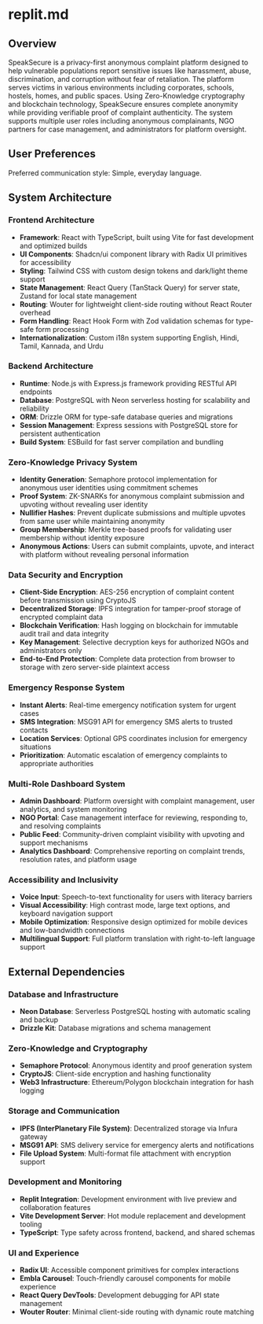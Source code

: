 # replit.md

## Overview

SpeakSecure is a privacy-first anonymous complaint platform designed to help vulnerable populations report sensitive issues like harassment, abuse, discrimination, and corruption without fear of retaliation. The platform serves victims in various environments including corporates, schools, hostels, homes, and public spaces. Using Zero-Knowledge cryptography and blockchain technology, SpeakSecure ensures complete anonymity while providing verifiable proof of complaint authenticity. The system supports multiple user roles including anonymous complainants, NGO partners for case management, and administrators for platform oversight.

## User Preferences

Preferred communication style: Simple, everyday language.

## System Architecture

### Frontend Architecture
- **Framework**: React with TypeScript, built using Vite for fast development and optimized builds
- **UI Components**: Shadcn/ui component library with Radix UI primitives for accessibility
- **Styling**: Tailwind CSS with custom design tokens and dark/light theme support
- **State Management**: React Query (TanStack Query) for server state, Zustand for local state management
- **Routing**: Wouter for lightweight client-side routing without React Router overhead
- **Form Handling**: React Hook Form with Zod validation schemas for type-safe form processing
- **Internationalization**: Custom i18n system supporting English, Hindi, Tamil, Kannada, and Urdu

### Backend Architecture
- **Runtime**: Node.js with Express.js framework providing RESTful API endpoints
- **Database**: PostgreSQL with Neon serverless hosting for scalability and reliability
- **ORM**: Drizzle ORM for type-safe database queries and migrations
- **Session Management**: Express sessions with PostgreSQL store for persistent authentication
- **Build System**: ESBuild for fast server compilation and bundling

### Zero-Knowledge Privacy System
- **Identity Generation**: Semaphore protocol implementation for anonymous user identities using commitment schemes
- **Proof System**: ZK-SNARKs for anonymous complaint submission and upvoting without revealing user identity
- **Nullifier Hashes**: Prevent duplicate submissions and multiple upvotes from same user while maintaining anonymity
- **Group Membership**: Merkle tree-based proofs for validating user membership without identity exposure
- **Anonymous Actions**: Users can submit complaints, upvote, and interact with platform without revealing personal information

### Data Security and Encryption
- **Client-Side Encryption**: AES-256 encryption of complaint content before transmission using CryptoJS
- **Decentralized Storage**: IPFS integration for tamper-proof storage of encrypted complaint data
- **Blockchain Verification**: Hash logging on blockchain for immutable audit trail and data integrity
- **Key Management**: Selective decryption keys for authorized NGOs and administrators only
- **End-to-End Protection**: Complete data protection from browser to storage with zero server-side plaintext access

### Emergency Response System
- **Instant Alerts**: Real-time emergency notification system for urgent cases
- **SMS Integration**: MSG91 API for emergency SMS alerts to trusted contacts
- **Location Services**: Optional GPS coordinates inclusion for emergency situations
- **Prioritization**: Automatic escalation of emergency complaints to appropriate authorities

### Multi-Role Dashboard System
- **Admin Dashboard**: Platform oversight with complaint management, user analytics, and system monitoring
- **NGO Portal**: Case management interface for reviewing, responding to, and resolving complaints
- **Public Feed**: Community-driven complaint visibility with upvoting and support mechanisms
- **Analytics Dashboard**: Comprehensive reporting on complaint trends, resolution rates, and platform usage

### Accessibility and Inclusivity
- **Voice Input**: Speech-to-text functionality for users with literacy barriers
- **Visual Accessibility**: High contrast mode, large text options, and keyboard navigation support
- **Mobile Optimization**: Responsive design optimized for mobile devices and low-bandwidth connections
- **Multilingual Support**: Full platform translation with right-to-left language support

## External Dependencies

### Database and Infrastructure
- **Neon Database**: Serverless PostgreSQL hosting with automatic scaling and backup
- **Drizzle Kit**: Database migrations and schema management

### Zero-Knowledge and Cryptography
- **Semaphore Protocol**: Anonymous identity and proof generation system
- **CryptoJS**: Client-side encryption and hashing functionality
- **Web3 Infrastructure**: Ethereum/Polygon blockchain integration for hash logging

### Storage and Communication
- **IPFS (InterPlanetary File System)**: Decentralized storage via Infura gateway
- **MSG91 API**: SMS delivery service for emergency alerts and notifications
- **File Upload System**: Multi-format file attachment with encryption support

### Development and Monitoring
- **Replit Integration**: Development environment with live preview and collaboration features
- **Vite Development Server**: Hot module replacement and development tooling
- **TypeScript**: Type safety across frontend, backend, and shared schemas

### UI and Experience
- **Radix UI**: Accessible component primitives for complex interactions
- **Embla Carousel**: Touch-friendly carousel components for mobile experience
- **React Query DevTools**: Development debugging for API state management
- **Wouter Router**: Minimal client-side routing with dynamic route matching